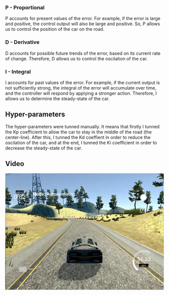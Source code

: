 ### P - Proportional

P accounts for present values of the error. For example, if the error is large and positive, the control output will also be large and positive. So, P allows us to control the position of the car on the road.

### D - Derivative

D accounts for possible future trends of the error, based on its current rate of change. Therefore, D allows us to control the oscilation of the car.

### I - Integral

I accounts for past values of the error. For example, if the current output is not sufficiently strong, the integral of the error will accumulate over time, and the controller will respond by applying a stronger action. Therefore, I allows us to determine the steady-state of the car.

## Hyper-parameters

The hyper-parameters were tunned manually. It means that firstly I tunned the Kp coefficient to allow the car to stay in the middle of the road (the center-line). After this, I tunned the Kd coeffient in order to reduce the oscilation of the car, and at the end, I tunned the Ki coefficient in order to decrease the steady-state of the car.

## Video

[![Alt text](Imagen.png)](https://www.youtube.com/watch?v=PFFDbY8v8nY)
